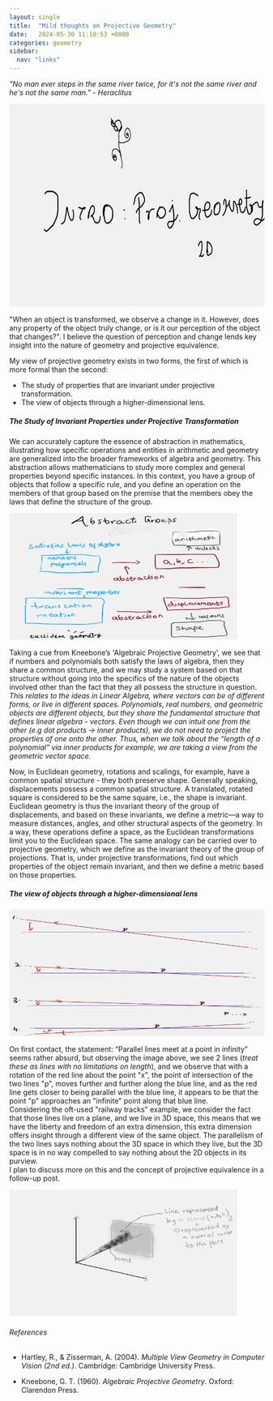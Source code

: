```yaml
---
layout: single
title:  "Mild thoughts on Projective Geometry"
date:   2024-05-30 11:10:53 +0000
categories: geometry
sidebar:
  nav: "links"
---
```


*"No man ever steps in the same river twice, for it's not the same river and he's not the same man." - Heraclitus*

<img src="/title_proj_geo.png" alt="projective geometry" width="600" height="400" />

"When an object is transformed, we observe a change in it. However, does any property of the object truly change, or is it our perception of the object that changes?". I believe the question of perception and change lends key insight into the nature of geometry and projective equivalence.

My view of projective geometry exists in two forms, the first of which is more formal than the second:

- The study of properties that are invariant under projective transformation.
- The view of objects through a higher-dimensional lens.

##### The Study of Invariant Properties under Projective Transformation

We can accurately capture the essence of abstraction in mathematics, illustrating how specific operations and entities in arithmetic and geometry are generalized into the broader frameworks of algebra and geometry. This abstraction allows mathematicians to study more complex and general properties beyond specific instances. In this context, you have a group of objects that follow a specific rule, and you define an operation on the members of that group based on the premise that the members obey the laws that define the structure of the group.

<img src="/abstract.png" alt="abstract" width="450" height="250" />

Taking a cue from Kneebone’s 'Algebraic Projective Geometry', we see that if numbers and polynomials both satisfy the laws of algebra, then they share a common structure, and we may study a system based on that structure without going into the specifics of the nature of the objects involved other than the fact that they all possess the structure in question.<br>
*This relates to the ideas in Linear Algebra, where vectors can be of different forms, or live in different spaces. Polynomials, real numbers, and geometric objects are different objects, but they share the fundamental structure that defines linear algebra - vectors. Even though we can intuit one from the other (e.g dot products -> inner products), we do not need to project the properties of one onto the other. Thus, when we talk about the “length of a polynomial” via inner products for example, we are taking a view from the geometric vector space.*

Now, in Euclidean geometry, rotations and scalings, for example, have a common spatial structure - they both preserve shape. Generally speaking, displacements possess a common spatial structure. A translated, rotated square is considered to be the same square, i.e., the shape is invariant. Euclidean geometry is thus the invariant theory of the group of displacements, and based on these invariants, we define a metric—a way to measure distances, angles, and other structural aspects of the geometry. In a way, these operations define a space, as the Euclidean transformations limit you to the Euclidean space. The same analogy can be carried over to projective geometry, which we define as the invariant theory of the group of projections. That is, under projective transformations, find out which properties of the object remain invariant, and then we define a metric based on those properties.

##### The view of objects through a higher-dimensional lens

<img src="/parallel.png" alt="parallel" width="650" height="250" />

On first contact, the statement: “Parallel lines meet at a point in infinity” seems rather absurd, but observing the image above, we see 2 lines (*treat these as lines with no limitations on length*), and we observe that with a rotation of the red line about the point "x", the point of intersection of the two lines "p", moves further and further along the blue line, and as the red line gets closer to being parallel with the blue line, it appears to be that the point "p" approaches an "infinite" point along that blue line.<br>
Considering the oft-used "railway tracks" example, we consider the fact that those lines live on a plane, and we live in 3D space, this means that we have the liberty and freedom of an extra dimension, this extra dimension offers insight through a different view of the same object. The parallelism of the two lines says nothing about the 3D space in which they live, but the 3D space is in no way compelled to say nothing about the 2D objects in its purview.<br>
I plan to discuss more on this and the concept of projective equivalence in a follow-up post.

<img src="/projtwod.png" alt="projectvie" width="450" height="250" />


###### References
- Hartley, R., & Zisserman, A. (2004). *Multiple View Geometry in Computer Vision (2nd ed.)*. Cambridge: Cambridge University Press.

- Kneebone, G. T. (1960). *Algebraic Projective Geometry*. Oxford: Clarendon Press.